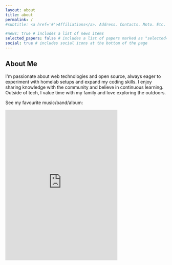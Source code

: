 ```yaml
---
layout: about
title: about
permalink: /
#subtitle: <a href='#'>Affiliations</a>. Address. Contacts. Moto. Etc.

#news: true # includes a list of news items
selected_papers: false # includes a list of papers marked as "selected={true}"
social: true # includes social icons at the bottom of the page
---
```



## About Me
I'm passionate about web technologies and open source, always eager to experiment with homelab setups and expand my coding skills. I enjoy sharing knowledge with the community and believe in continuous learning. Outside of tech, I value time with my family and love exploring the outdoors.

See my favourite music/band/album:

<iframe style="border: 0; width: 350px; height: 470px;" src="https://bandcamp.com/EmbeddedPlayer/album=3737154637/size=large/bgcol=ffffff/linkcol=0687f5/tracklist=false/transparent=true/" seamless><a href="https://asuddenburstofcolour.bandcamp.com/album/galvanize-lp">Galvanize [LP] by A Sudden Burst of Colour</a></iframe>
